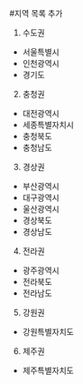 #지역 목록 추가
1. 수도권
- 서울특별시
- 인천광역시
- 경기도
2. 충청권
- 대전광역시
- 세종특별자치시
- 충청북도
- 충청남도
3. 경상권
- 부산광역시
- 대구광역시
- 울산광역시
- 경상북도
- 경상남도
4. 전라권
- 광주광역시
- 전라북도
- 전라남도
5. 강원권
- 강원특별자치도
6. 제주권
- 제주특별자치도